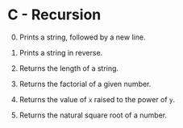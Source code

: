 # C - Recursion

0. Prints a string, followed by a new line.

1. Prints a string in reverse.

2. Returns the length of a string.

3. Returns the factorial of a given number.

4. Returns the value of <code>x</code> raised to the power of <code>y</code>.

5. Returns the natural square root of a number.
